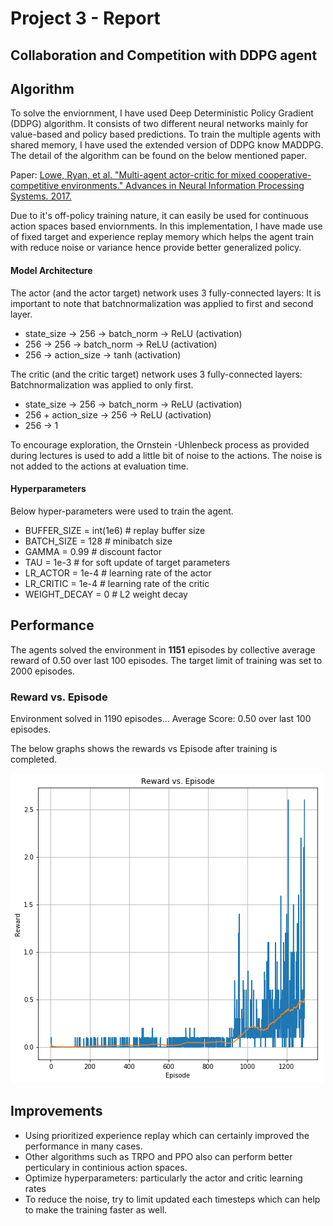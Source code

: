 # Project 3 - Report
## Collaboration and Competition with DDPG agent

## Algorithm
To solve the enviornment, I have used Deep Deterministic Policy Gradient (DDPG) algorithm. It consists of two different neural networks mainly for value-based and policy based predictions. To train the multiple agents with shared memory, I have used the extended version of DDPG know MADDPG. The detail of the algorithm can be found on the below mentioned paper.

Paper: [Lowe, Ryan, et al. "Multi-agent actor-critic for mixed cooperative-competitive environments." Advances in Neural Information Processing Systems. 2017.](https://papers.nips.cc/paper/7217-multi-agent-actor-critic-for-mixed-cooperative-competitive-environments.pdf)

Due to it's off-policy training nature, it can easily be used for continuous action spaces based enviornments. In this implementation, I have made use of fixed target and experience replay memory which helps the agent train with reduce noise or variance hence provide better generalized policy.

#### Model Architecture

The actor (and the actor target) network uses 3 fully-connected layers:
It is important to note that batchnormalization was applied to first and second layer. 

- state_size -> 256 -> batch_norm -> ReLU (activation)
- 256 -> 256 -> batch_norm -> ReLU (activation)
- 256 -> action_size -> tanh (activation)

The critic (and the critic target) network uses 3 fully-connected layers:
Batchnormalization was applied to only first.

- state_size -> 256 -> batch_norm -> ReLU (activation)
- 256 + action_size -> 256 -> ReLU (activation)
- 256 -> 1

To encourage exploration, the Ornstein -Uhlenbeck process as provided during lectures is used to add a little bit of noise to the actions. The noise is not added to the actions at evaluation time.

#### Hyperparameters
Below hyper-parameters were used to train the agent. 

- BUFFER_SIZE = int(1e6)  # replay buffer size
- BATCH_SIZE = 128        # minibatch size
- GAMMA = 0.99            # discount factor
- TAU = 1e-3              # for soft update of target parameters
- LR_ACTOR = 1e-4         # learning rate of the actor 
- LR_CRITIC = 1e-4        # learning rate of the critic
- WEIGHT_DECAY = 0        # L2 weight decay

## Performance

The agents solved the environment in  **1151** episodes by collective average reward of 0.50 over last 100 episodes. The target limit of training was set to 2000 episodes.

### Reward vs. Episode

Environment solved in 1190 episodes... Average Score: 0.50 over last 100 episodes.

The below graphs shows the rewards vs Episode after training is completed.

![results](https://github.com/Bhardwaj-Saurabh/Udacity_Reinforcement_Learning_NanoDegree/blob/main/Project_3-Collaboration%20and%20Competition/images/download.png)

## Improvements
- Using prioritized experience replay which can certainly improved the performance in many cases.
- Other algorithms such as TRPO and PPO also can perform better perticulary in continious action spaces.
- Optimize hyperparameters: particularly the actor and critic learning rates
- To reduce the noise, try to limit updated each timesteps which can help to make the training faster as well.
